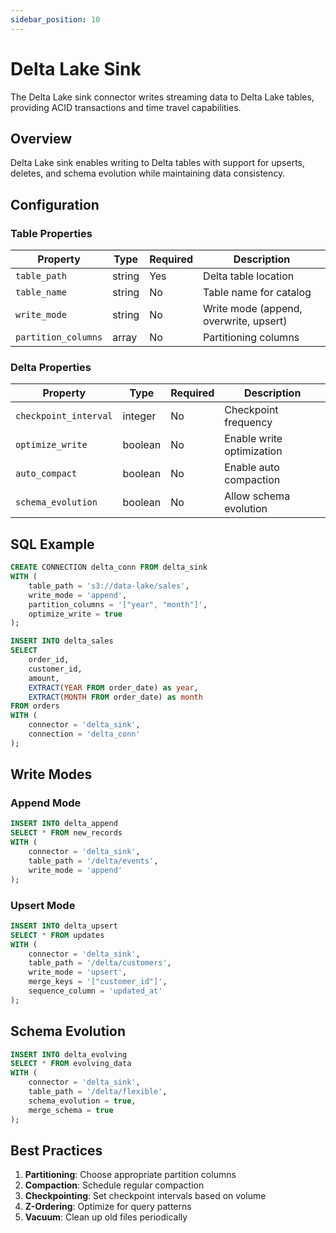 ```yaml
---
sidebar_position: 10
---
```


# Delta Lake Sink

The Delta Lake sink connector writes streaming data to Delta Lake tables, providing ACID transactions and time travel capabilities.

## Overview

Delta Lake sink enables writing to Delta tables with support for upserts, deletes, and schema evolution while maintaining data consistency.

## Configuration

### Table Properties

| Property | Type | Required | Description |
|----------|------|----------|-------------|
| `table_path` | string | Yes | Delta table location |
| `table_name` | string | No | Table name for catalog |
| `write_mode` | string | No | Write mode (append, overwrite, upsert) |
| `partition_columns` | array | No | Partitioning columns |

### Delta Properties

| Property | Type | Required | Description |
|----------|------|----------|-------------|
| `checkpoint_interval` | integer | No | Checkpoint frequency |
| `optimize_write` | boolean | No | Enable write optimization |
| `auto_compact` | boolean | No | Enable auto compaction |
| `schema_evolution` | boolean | No | Allow schema evolution |

## SQL Example

```sql
CREATE CONNECTION delta_conn FROM delta_sink
WITH (
    table_path = 's3://data-lake/sales',
    write_mode = 'append',
    partition_columns = '["year", "month"]',
    optimize_write = true
);

INSERT INTO delta_sales
SELECT 
    order_id,
    customer_id,
    amount,
    EXTRACT(YEAR FROM order_date) as year,
    EXTRACT(MONTH FROM order_date) as month
FROM orders
WITH (
    connector = 'delta_sink',
    connection = 'delta_conn'
);
```

## Write Modes

### Append Mode

```sql
INSERT INTO delta_append
SELECT * FROM new_records
WITH (
    connector = 'delta_sink',
    table_path = '/delta/events',
    write_mode = 'append'
);
```

### Upsert Mode

```sql
INSERT INTO delta_upsert
SELECT * FROM updates
WITH (
    connector = 'delta_sink',
    table_path = '/delta/customers',
    write_mode = 'upsert',
    merge_keys = '["customer_id"]',
    sequence_column = 'updated_at'
);
```

## Schema Evolution

```sql
INSERT INTO delta_evolving
SELECT * FROM evolving_data
WITH (
    connector = 'delta_sink',
    table_path = '/delta/flexible',
    schema_evolution = true,
    merge_schema = true
);
```

## Best Practices

1. **Partitioning**: Choose appropriate partition columns
2. **Compaction**: Schedule regular compaction
3. **Checkpointing**: Set checkpoint intervals based on volume
4. **Z-Ordering**: Optimize for query patterns
5. **Vacuum**: Clean up old files periodically